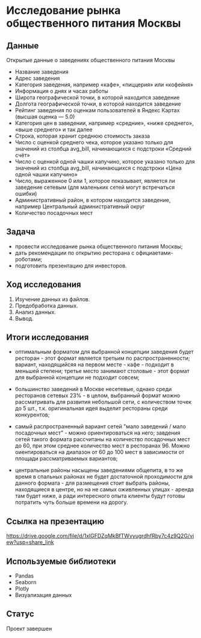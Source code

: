# Исследование рынка общественного питания Москвы
## Данные
Открытые данные о заведениях общественного питания Москвы

- Название заведения
- Адрес заведения
- Категория заведения, например «кафе», «пиццерия» или «кофейня»
- Информация о днях и часах работы
- Широта географической точки, в которой находится заведение
- Долгота географической точки, в которой находится заведение
- Рейтинг заведения по оценкам пользователей в Яндекс Картах (высшая оценка — 5.0)
- Категория цен в заведении, например «средние», «ниже среднего», «выше среднего» и так далее
- Строка, которая хранит среднюю стоимость заказа
- Число с оценкой среднего чека, которое указано только для значений из столбца avg_bill, начинающихся с подстроки «Средний счёт»
- Число с оценкой одной чашки капучино, которое указано только для значений из столбца avg_bill, начинающихся с подстроки «Цена одной чашки капучино»
- Число, выраженное 0 или 1, которое показывает, является ли заведение сетевым (для маленьких сетей могут встречаться ошибки)
- Административный район, в котором находится заведение, например Центральный административный округ
- Количество посадочных мест

## Задача
- провести исследование рынка общественного питания Москвы;
- дать рекомендации по открытию ресторана с официаетами-роботами;
- подготовить презентацию для инвесторов.

## Ход исследования
 1. Изучение данных из файлов.
 2. Предобработка данных.
 3. Анализ данных.
 4. Вывод.
 
## Итоги исследования
- оптимальным форматом для выбранной концепции заведения будет ресторан - этот формат является третьим по распространенности; вариант, находящийсяя на первом месте - кафе - подходит в меньшей степени; третье место занимают столовые - этот формат для выбранной концепции не подходит совсем;

- большинство заведений в Москве несетевые, однако среди ресторанов сетевых 23% - в целом, выбранный формат можно рассматривать для развития небольшой сети, с количеством точек до 5 шт., т.к. оригинальная идея выделит рестораны среди конкурентов;

- самый распространенный вариант сетей "мало заведений / мало посадочных мест" - можно ориентироваться на него; завдения сетей такого формата рассчитаны на количество посадочных мест до 60, при этом среднее количество мест в ресторанах 96. Можно оиентироваться на диапазон от 60 до 100 мест в зависимости от площади рассматриваемых вариантов;

- центральные районы насыщены заведениями общепита, в то же время в спальных районах не будет достаточной проходимости для данного формата - для размещения стоит выбрать районы, находящиеся в центре, но на не самых оживленных улицах - аренда там будет ниже, а ради интересного опыта клиенты будут готовы потратить чуть больше времени на дорогу.
 
 ##  Ссылка на презентацию
 https://drive.google.com/file/d/1xlGFDZqMkBfTWvyugrdhfRby7c4z9Q2G/view?usp=share_link
 
 ## Используемые библиотеки
- Pandas
- Seaborn
- Plotly
- Визуализация данных

## Статус
Проект завершен
